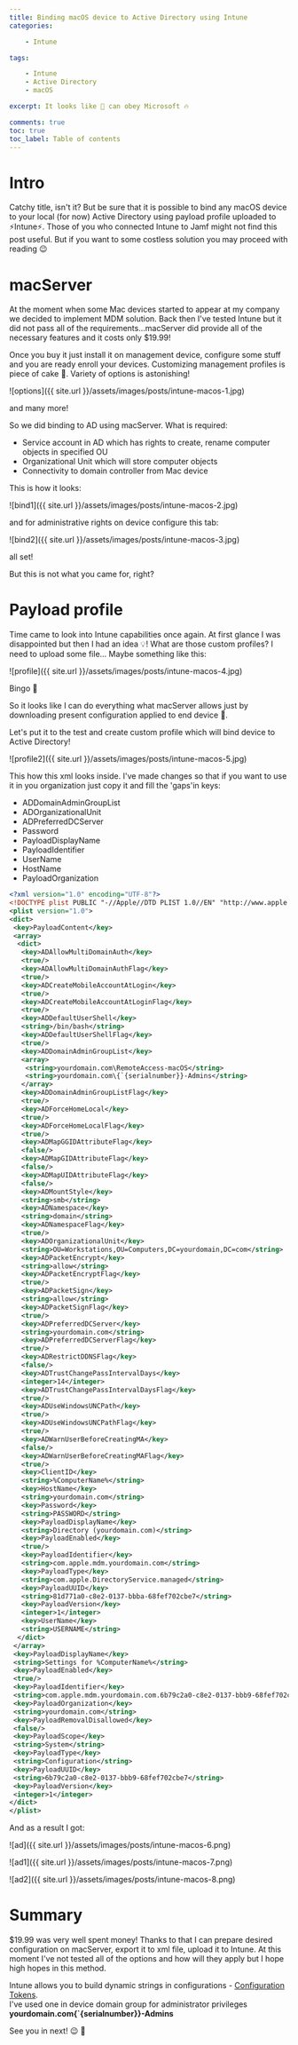 ```yaml
---
title: Binding macOS device to Active Directory using Intune
categories:

    - Intune

tags:

    - Intune
    - Active Directory
    - macOS

excerpt: It looks like 🍏 can obey Microsoft 🔥

comments: true
toc: true
toc_label: Table of contents
---
```


# Intro

Catchy title, isn't it? But be sure that it is possible to bind any macOS device to your local (for now) Active Directory using payload profile uploaded to ⚡Intune⚡. Those of you who connected Intune to Jamf might not find this post useful. But if you want to some costless solution you may proceed with reading 😉

# macServer

At the moment when some Mac devices started to appear at my company we decided to implement MDM solution. Back then I've tested Intune but it did not pass all of the requirements...macServer did provide all of the necessary features and it costs only $19.99!

Once you buy it just install it on management device, configure some stuff and you are ready enroll your devices. Customizing management profiles is piece of cake 🍰. Variety of options is astonishing!

![options]({{ site.url }}/assets/images/posts/intune-macos-1.jpg)

and many more!

So we did binding to AD using macServer. What is required:

* Service account in AD which has rights to create, rename computer objects in specified OU
* Organizational Unit which will store computer objects
* Connectivity to domain controller from Mac device

This is how it looks:

![bind1]({{ site.url }}/assets/images/posts/intune-macos-2.jpg)

and for administrative rights on device configure this tab:

![bind2]({{ site.url }}/assets/images/posts/intune-macos-3.jpg)

all set!

But this is not what you came for, right?

# Payload profile

Time came to look into Intune capabilities once again. At first glance I was disappointed but then I had an idea 💡! What are those custom profiles? I need to upload some file... Maybe something like this:

![profile]({{ site.url }}/assets/images/posts/intune-macos-4.jpg)

Bingo 🥳

So it looks like I can do everything what macServer allows just by downloading present configuration applied to end device 🤯.

Let's put it to the test and create custom profile which will bind device to Active Directory!

![profile2]({{ site.url }}/assets/images/posts/intune-macos-5.jpg)

This how this xml looks inside. I've made changes so that if you want to use it in you organization just copy it and fill the 'gaps'in keys:

* ADDomainAdminGroupList
* ADOrganizationalUnit
* ADPreferredDCServer
* Password
* PayloadDisplayName
* PayloadIdentifier
* UserName
* HostName
* PayloadOrganization

``` xml
<?xml version="1.0" encoding="UTF-8"?>
<!DOCTYPE plist PUBLIC "-//Apple//DTD PLIST 1.0//EN" "http://www.apple.com/DTDs/PropertyList-1.0.dtd">
<plist version="1.0">
<dict>
 <key>PayloadContent</key>
 <array>
  <dict>
   <key>ADAllowMultiDomainAuth</key>
   <true/>
   <key>ADAllowMultiDomainAuthFlag</key>
   <true/>
   <key>ADCreateMobileAccountAtLogin</key>
   <true/>
   <key>ADCreateMobileAccountAtLoginFlag</key>
   <true/>
   <key>ADDefaultUserShell</key>
   <string>/bin/bash</string>
   <key>ADDefaultUserShellFlag</key>
   <true/>
   <key>ADDomainAdminGroupList</key>
   <array>
    <string>yourdomain.com\RemoteAccess-macOS</string>
    <string>yourdomain.com\{`{serialnumber}}-Admins</string>
   </array>
   <key>ADDomainAdminGroupListFlag</key>
   <true/>
   <key>ADForceHomeLocal</key>
   <true/>
   <key>ADForceHomeLocalFlag</key>
   <true/>
   <key>ADMapGGIDAttributeFlag</key>
   <false/>
   <key>ADMapGIDAttributeFlag</key>
   <false/>
   <key>ADMapUIDAttributeFlag</key>
   <false/>
   <key>ADMountStyle</key>
   <string>smb</string>
   <key>ADNamespace</key>
   <string>domain</string>
   <key>ADNamespaceFlag</key>
   <true/>
   <key>ADOrganizationalUnit</key>
   <string>OU=Workstations,OU=Computers,DC=yourdomain,DC=com</string>
   <key>ADPacketEncrypt</key>
   <string>allow</string>
   <key>ADPacketEncryptFlag</key>
   <true/>
   <key>ADPacketSign</key>
   <string>allow</string>
   <key>ADPacketSignFlag</key>
   <true/>
   <key>ADPreferredDCServer</key>
   <string>yourdomain.com</string>
   <key>ADPreferredDCServerFlag</key>
   <true/>
   <key>ADRestrictDDNSFlag</key>
   <false/>
   <key>ADTrustChangePassIntervalDays</key>
   <integer>14</integer>
   <key>ADTrustChangePassIntervalDaysFlag</key>
   <true/>
   <key>ADUseWindowsUNCPath</key>
   <true/>
   <key>ADUseWindowsUNCPathFlag</key>
   <true/>
   <key>ADWarnUserBeforeCreatingMA</key>
   <false/>
   <key>ADWarnUserBeforeCreatingMAFlag</key>
   <true/>
   <key>ClientID</key>
   <string>%ComputerName%</string>
   <key>HostName</key>
   <string>yourdomain.com</string>
   <key>Password</key>
   <string>PASSWORD</string>
   <key>PayloadDisplayName</key>
   <string>Directory (yourdomain.com)</string>
   <key>PayloadEnabled</key>
   <true/>
   <key>PayloadIdentifier</key>
   <string>com.apple.mdm.yourdomain.com</string>
   <key>PayloadType</key>
   <string>com.apple.DirectoryService.managed</string>
   <key>PayloadUUID</key>
   <string>81d771a0-c8e2-0137-bbba-68fef702cbe7</string>
   <key>PayloadVersion</key>
   <integer>1</integer>
   <key>UserName</key>
   <string>USERNAME</string>
  </dict>
 </array>
 <key>PayloadDisplayName</key>
 <string>Settings for %ComputerName%</string>
 <key>PayloadEnabled</key>
 <true/>
 <key>PayloadIdentifier</key>
 <string>com.apple.mdm.yourdomain.com.6b79c2a0-c8e2-0137-bbb9-68fef702cbe7</string>
 <key>PayloadOrganization</key>
 <string>yourdomain.com</string>
 <key>PayloadRemovalDisallowed</key>
 <false/>
 <key>PayloadScope</key>
 <string>System</string>
 <key>PayloadType</key>
 <string>Configuration</string>
 <key>PayloadUUID</key>
 <string>6b79c2a0-c8e2-0137-bbb9-68fef702cbe7</string>
 <key>PayloadVersion</key>
 <integer>1</integer>
</dict>
</plist>
```

And as a result I got:

![ad]({{ site.url }}/assets/images/posts/intune-macos-6.png)

![ad1]({{ site.url }}/assets/images/posts/intune-macos-7.png)

![ad2]({{ site.url }}/assets/images/posts/intune-macos-8.png)

# Summary

$19.99 was very well spent money! Thanks to that I can prepare desired configuration on macServer, export it to xml file, upload it to Intune. At this moment I've not tested all of the options and how will they apply but I hope high hopes in this method.

Intune allows you to build dynamic strings in configurations - [Configuration Tokens](https://docs.microsoft.com/en-us/intune/apps/app-configuration-policies-use-ios#tokens-used-in-the-property-list).<br>
I've used one in device domain group for administrator privileges<br>
**yourdomain.com\{`{serialnumber}}-Admins**

See you in next! 😉 🧠
